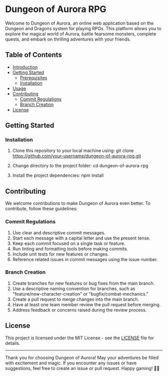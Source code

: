 # Dungeon of Aurora RPG

Welcome to Dungeon of Aurora, an online web application based on the Dungeon and Dragons system for playing RPGs. This platform allows you to explore the magical world of Aurora, battle fearsome monsters, complete quests, and embark on thrilling adventures with your friends.

## Table of Contents

- [Introduction](#dungeon-of-aurora-rpg)
- [Getting Started](#getting-started)
  - [Prerequisites](#prerequisites)
  - [Installation](#installation)
- [Usage](#usage)
- [Contributing](#contributing)
  - [Commit Regulations](#commit-regulations)
  - [Branch Creation](#branch-creation)
- [License](#license)

## Getting Started

### Installation

1. Clone this repository to your local machine using:
git clone https://github.com/your-username/dungeon-of-aurora-rpg.git

2. Change directory to the project folder:
cd dungeon-of-aurora-rpg

3. Install the project dependencies:
npm install

## Contributing

We welcome contributions to make Dungeon of Aurora even better. To contribute, follow these guidelines:

### Commit Regulations

1. Use clear and descriptive commit messages.
2. Start each message with a capital letter and use the present tense.
3. Keep each commit focused on a single task or feature.
4. Run linting and formatting tools before making commits.
5. Include unit tests for new features or changes.
6. Reference related issues in commit messages using the issue number.

### Branch Creation

1. Create branches for new features or bug fixes from the main branch.
2. Use a descriptive naming convention for branches, such as "feature/new-character-creation" or "bugfix/combat-mechanics."
3. Create a pull request to merge changes into the main branch.
4. Have at least one team member review the pull request before merging.
5. Address feedback or concerns raised during the review process.

## License

This project is licensed under the MIT License - see the [LICENSE](LICENSE) file for details.

---

Thank you for choosing Dungeon of Aurora! May your adventures be filled with excitement and magic. If you encounter any issues or have suggestions, feel free to create an issue or pull request. Happy gaming! 🐉✨





